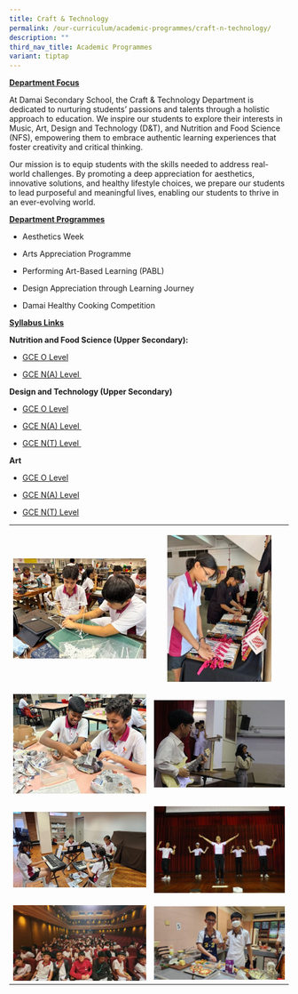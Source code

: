 ```yaml
---
title: Craft & Technology
permalink: /our-curriculum/academic-programmes/craft-n-technology/
description: ""
third_nav_title: Academic Programmes
variant: tiptap
---
```

<p><strong><u>Department Focus</u></strong>
</p>
<p>At Damai Secondary School, the Craft &amp; Technology Department is dedicated
to nurturing students’ passions and talents through a holistic approach
to education. We inspire our students to explore their interests in Music,
Art, Design and Technology (D&amp;T), and Nutrition and Food Science (NFS),
empowering them to embrace authentic learning experiences that foster creativity
and critical thinking.</p>
<p>Our mission is to equip students with the skills needed to address real-world
challenges. By promoting a deep appreciation for aesthetics, innovative
solutions, and healthy lifestyle choices, we prepare our students to lead
purposeful and meaningful lives, enabling our students to thrive in an
ever-evolving world.</p>
<p><strong><u>Department Programmes</u></strong>
</p>
<ul data-tight="true" class="tight">
<li>
<p>Aesthetics Week</p>
</li>
<li>
<p>Arts Appreciation Programme</p>
</li>
<li>
<p>Performing Art-Based Learning (PABL)</p>
</li>
<li>
<p>Design Appreciation through Learning Journey</p>
</li>
<li>
<p>Damai Healthy Cooking Competition</p>
</li>
</ul>
<p><strong><u>Syllabus Links</u></strong>
</p>
<p><strong>Nutrition and Food Science (Upper Secondary):</strong>
</p>
<ul data-tight="true" class="tight">
<li>
<p><a href="https://www.seab.gov.sg/docs/default-source/national-examinations/syllabus/olevel/2022syllabus/6097_y22_sy.pdf" rel="noopener" target="_blank">GCE O Level</a>
</p>
</li>
<li>
<p><a href="https://www.seab.gov.sg/docs/default-source/national-examinations/syllabus/nlevel/2022syllabus/6073_y22_sy.pdf" rel="noopener" target="_blank">GCE N(A) Level&nbsp;</a>
</p>
</li>
</ul>
<p><strong>Design and Technology (Upper Secondary)</strong>
</p>
<ul data-tight="true" class="tight">
<li>
<p><a href="https://www.seab.gov.sg/docs/default-source/national-examinations/syllabus/olevel/2022syllabus/7059_y22_sy.pdf" rel="noopener" target="_blank">GCE O Level</a>
</p>
</li>
<li>
<p><a href="https://www.seab.gov.sg/docs/default-source/national-examinations/syllabus/nlevel/2022syllabus/7055_y22_sy.pdf" rel="noopener" target="_blank">GCE N(A) Level&nbsp;</a>
</p>
</li>
<li>
<p><a href="https://www.seab.gov.sg/docs/default-source/national-examinations/syllabus/nlevel/2022syllabus/7062_y22_sy.pdf" rel="noopener" target="_blank">GCE N(T) Level&nbsp;</a>
</p>
</li>
</ul>
<p><strong>Art</strong>
</p>
<ul data-tight="true" class="tight">
<li>
<p><a href="https://www.seab.gov.sg/docs/default-source/national-examinations/syllabus/olevel/2024syllabus/6123_y24_sy.pdf" rel="noopener nofollow" target="_blank">GCE O Level</a>
</p>
</li>
<li>
<p><a href="https://www.seab.gov.sg/docs/default-source/national-examinations/syllabus/nlevel/2024syllabus/6125_y24_sy.pdf" rel="noopener nofollow" target="_blank">GCE N(A) Level</a>
</p>
</li>
<li>
<p><a href="https://www.seab.gov.sg/docs/default-source/national-examinations/syllabus/nlevel/2024syllabus/6128_y24_sy.pdf" rel="noopener nofollow" target="_blank">GCE N(T) Level</a>
</p>
</li>
</ul>
<p></p>
<table style="minWidth: 50px">
<colgroup>
<col>
<col>
</colgroup>
<tbody>
<tr>
<th rowspan="1" colspan="1">
<p></p>
<div class="isomer-image-wrapper">
<img style="width: 100%;" height="auto" width="100%" alt="" src="/images/Curriculum/CraftAndTech/2025_01.jpg">
</div>
</th>
<th rowspan="1" colspan="1">
<p></p>
<div class="isomer-image-wrapper">
<img style="width: 80%;" height="auto" width="100%" alt="" src="/images/Curriculum/CraftAndTech/2025_02.jpg">
</div>
</th>
</tr>
<tr>
<td rowspan="1" colspan="1">
<p></p>
<div class="isomer-image-wrapper">
<img style="width: 100%" height="auto" width="100%" alt="" src="/images/Curriculum/CraftAndTech/2025_03.jpg">
</div>
</td>
<td rowspan="1" colspan="1">
<p></p>
<div class="isomer-image-wrapper">
<img style="width: 100%" height="auto" width="100%" alt="" src="/images/Curriculum/CraftAndTech/2025_04.jpg">
</div>
</td>
</tr>
<tr>
<td rowspan="1" colspan="1">
<p></p>
<div class="isomer-image-wrapper">
<img style="width: 100%" height="auto" width="100%" alt="" src="/images/Curriculum/CraftAndTech/2025_05.jpg">
</div>
</td>
<td rowspan="1" colspan="1">
<p></p>
<div class="isomer-image-wrapper">
<img style="width: 100%" height="auto" width="100%" alt="" src="/images/Curriculum/CraftAndTech/2025_06.jpg">
</div>
</td>
</tr>
<tr>
<td rowspan="1" colspan="1">
<p></p>
<div class="isomer-image-wrapper">
<img style="width: 100%" height="auto" width="100%" alt="" src="/images/Curriculum/CraftAndTech/2025_07.jpg">
</div>
</td>
<td rowspan="1" colspan="1">
<p></p>
<div class="isomer-image-wrapper">
<img style="width: 100%" height="auto" width="100%" alt="" src="/images/Curriculum/CraftAndTech/2025_08.jpg">
</div>
</td>
</tr>
</tbody>
</table>
<p></p>
<p></p>